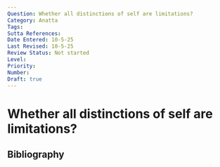 ```yaml
---
Question: Whether all distinctions of self are limitations?
Category: Anatta
Tags: 
Sutta References: 
Date Entered: 10-5-25
Last Revised: 10-5-25
Review Status: Not started
Level: 
Priority: 
Number: 
Draft: true
---
```


# Whether all distinctions of self are limitations?

## Bibliography

<!-- 

Notes:



-->